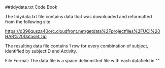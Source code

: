
##tidydata.txt Code Book

The tidydata.txt file contains data that was downloaded and reformatted from the following site

https://d396qusza40orc.cloudfront.net/getdata%2Fprojectfiles%2FUCI%20HAR%20Dataset.zip 

The resulting data file contains 1 row for every combination of subject, identified by subjectID and Activity.

File Format: The data file is a space delimmitted file with each datafield in ""


